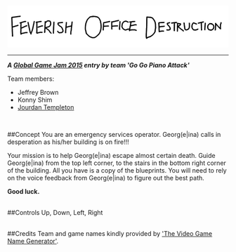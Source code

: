 ![](https://raw.githubusercontent.com/jourdant/feverish-office-destruction/master/art/title.png)
***
**_A [Global Game Jam 2015](http://globalgamejam.org/) entry by team 'Go Go Piano Attack'_**

Team members:

* Jeffrey Brown
* Konny Shim
* [Jourdan Templeton](http://blog.jourdant.me/)

<br/>

##Concept
You are an emergency services operator. Georg(e|ina) calls in desperation as his/her building is on fire!!!

Your mission is to help Georg(e|ina) escape almost certain death. Guide Georg(e|ina) from the top left corner, to the stairs in the bottom right corner of the building. All you have is a copy of the blueprints. You will need to rely on the voice feedback from Georg(e|ina) to figure out the best path.


**Good luck.**
<br/><br/>

##Controls
Up, Down, Left, Right
<br/><br/>

##Credits
Team and game names kindly provided by ['The Video Game Name Generator'](http://videogamena.me/).
